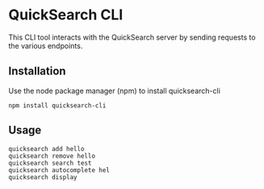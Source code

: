 # QuickSearch CLI
This CLI tool interacts with the QuickSearch server by sending requests to the various endpoints.

## Installation
Use the node package manager (npm) to install quicksearch-cli
```
npm install quicksearch-cli
```

## Usage
```
quicksearch add hello
quicksearch remove hello
quicksearch search test
quicksearch autocomplete hel
quicksearch display
```

